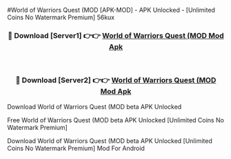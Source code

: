 #World of Warriors Quest (MOD [APK-MOD] - APK Unlocked - [Unlimited Coins No Watermark Premium] 56kux



<div align="center">

<h3>🔴 Download [Server1] 👉👉 <a href="https://momento.my/?title=World_of_Warriors_Quest_(MOD">World of Warriors Quest (MOD Mod Apk</a></h3><br>

<h3>🔴 Download [Server2] 👉👉 <a href="https://momento.my/?title=World_of_Warriors_Quest_(MOD">World of Warriors Quest (MOD Mod Apk</a></h3>
</div>



Download World of Warriors Quest (MOD beta APK Unlocked

Free World of Warriors Quest (MOD beta APK Unlocked [Unlimited Coins No Watermark Premium]

Download World of Warriors Quest (MOD beta APK Unlocked [Unlimited Coins No Watermark Premium] Mod For Android
